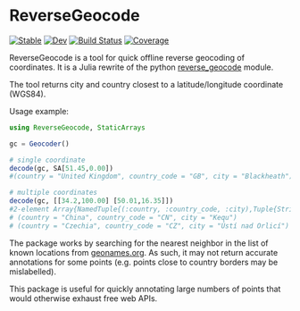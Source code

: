 # ReverseGeocode

[![Stable](https://img.shields.io/badge/docs-stable-blue.svg)](https://BoZenKhaa.github.io/ReverseGeocode.jl/stable/)
[![Dev](https://img.shields.io/badge/docs-dev-blue.svg)](https://BoZenKhaa.github.io/ReverseGeocode.jl/dev/)
[![Build Status](https://github.com/BoZenKhaa/ReverseGeocode.jl/workflows/CI/badge.svg)](https://github.com/BoZenKhaa/ReverseGeocode.jl/actions)
[![Coverage](https://codecov.io/gh/BoZenKhaa/ReverseGeocode.jl/branch/master/graph/badge.svg)](https://codecov.io/gh/BoZenKhaa/ReverseGeocode.jl)


ReverseGeocode is a tool for quick offline reverse geocoding of coordinates. It is a Julia rewrite of the python [reverse_geocode](https://github.com/richardpenman/reverse_geocode) module. 

The tool returns city and country closest to a latitude/longitude coordinate (WGS84).

Usage example:
```julia
using ReverseGeocode, StaticArrays 

gc = Geocoder()

# single coordinate
decode(gc, SA[51.45,0.00])
#(country = "United Kingdom", country_code = "GB", city = "Blackheath")

# multiple coordinates
decode(gc, [[34.2,100.00] [50.01,16.35]])
#2-element Array{NamedTuple{(:country, :country_code, :city),Tuple{String,String,String}},1}:
# (country = "China", country_code = "CN", city = "Kequ")
# (country = "Czechia", country_code = "CZ", city = "Ústí nad Orlicí")
```

The package works by searching for the nearest neighbor in the list of known locations from [geonames.org](http://download.geonames.org/export/dump). As such, it may not return accurate annotations for some points (e.g. points close to country borders may be mislabelled). 

This package is useful for quickly annotating large numbers of points that would otherwise exhaust free web APIs.
